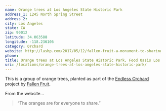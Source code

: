 ```yaml
---
name: Orange trees at Los Angeles State Historic Park
address_1: 1245 North Spring Street
address_2: 
city: Los Angeles
state: CA
zip: 90012
latitude: 34.063588
longitude: -118.236106
category: Orchard
website: http://lashp.com/2017/05/12/fallen-fruit-a-monument-to-sharing/
phone: 
title: Orange trees at Los Angeles State Historic Park, Food Oasis Los Angeles
uri: /locations/orange-trees-at-los-angeles-state-historic-park/
---
```

This is a group of orange trees, planted as part of the [Endless Orchard](http://endlessorchard.com) project by [Fallen Fruit](http://fallenfruit.org).

From the website…

> “The oranges are for everyone to share.”
